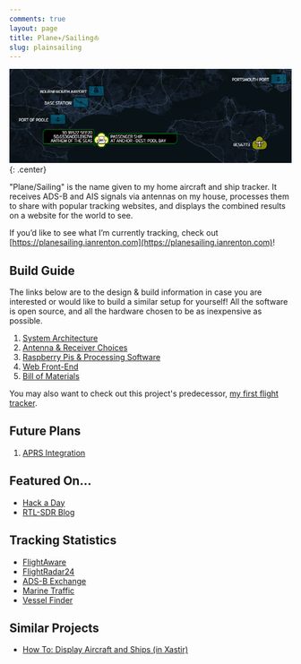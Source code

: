 ```yaml
---
comments: true
layout: page
title: Plane✈/Sailing⛵
slug: plainsailing
---
```


![Plane Sailing Banner](/hardware/planesailing/banner.png){: .center}

"Plane/Sailing" is the name given to my home aircraft and ship tracker. It receives ADS-B and AIS signals via antennas on my house, processes them to share with popular tracking websites, and displays the combined results on a website for the world to see.

If you’d like to see what I’m currently tracking, check out [https://planesailing.ianrenton.com](https://planesailing.ianrenton.com)!

## Build Guide

The links below are to the design & build information in case you are interested or would like to build a similar setup for yourself! All the software is open source, and all the hardware chosen to be as inexpensive as possible.

1. [System Architecture](./system-architecture/)
2. [Antenna & Receiver Choices](./antenna-and-receiver/)
3. [Raspberry Pis & Processing Software](./raspberry-pis-and-processing-software/)
4. [Web Front-End](./web-front-end/)
5. [Bill of Materials](./bill-of-materials/)

You may also want to check out this project's predecessor, [my first flight tracker](/hardware/flight-tracker).

## Future Plans

1. [APRS Integration](./aprs-integration)

## Featured On...

* [Hack a Day](https://hackaday.com/2020/10/22/tracking-boats-and-ships-in-real-time-at-the-same-time/)
* [RTL-SDR Blog](https://www.rtl-sdr.com/a-dual-aircraft-and-ship-tracking-system-with-rtl-sdr/)

## Tracking Statistics

* [FlightAware](https://flightaware.com/adsb/stats/user/ianrenton)
* [FlightRadar24](https://www.flightradar24.com/account/feed-stats/?id=28217)
* [ADS-B Exchange](https://www.adsbexchange.com/api/feeders/?feed=KqbIWnVGingH9fAz8OSyA5%2BkYcu323JazTh2ryTo8EMRbvcXfO3KWgb9%2FyjGvkxt)
* [Marine Traffic](https://www.marinetraffic.com/en/ais/details/stations/4601/_:c84491eef3bdfac87efda338636c1d20)
* [Vessel Finder](https://stations.vesselfinder.com/stations/5528)

## Similar Projects

* [How To: Display Aircraft and Ships (in Xastir)](https://xastir.org/index.php/HowTo:Display_Aircraft_and_Ships)
